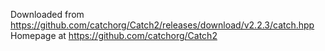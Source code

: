 Downloaded from <https://github.com/catchorg/Catch2/releases/download/v2.2.3/catch.hpp>
Homepage at https://github.com/catchorg/Catch2
